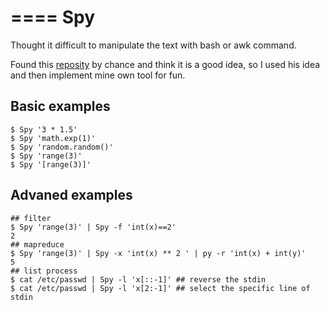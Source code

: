 ====
Spy
====

Thought it difficult to manipulate the text with bash or awk command.

Found this [reposity](https://github.com/Russell91/pythonpy) by chance and think it is a good idea, so I used his idea and then implement mine own tool for fun.

## Basic examples

    $ Spy '3 * 1.5' 
    $ Spy 'math.exp(1)'
    $ Spy 'random.random()'
    $ Spy 'range(3)'
    $ Spy '[range(3)]'


## Advaned examples

    ## filter
    $ Spy 'range(3)' | Spy -f 'int(x)==2'
    2
    ## mapreduce
    $ Spy 'range(3)' | Spy -x 'int(x) ** 2 ' | py -r 'int(x) + int(y)'
    5
    ## list process
    $ cat /etc/passwd | Spy -l 'x[::-1]' ## reverse the stdin
    $ cat /etc/passwd | Spy -l 'x[2:-1]' ## select the specific line of stdin

